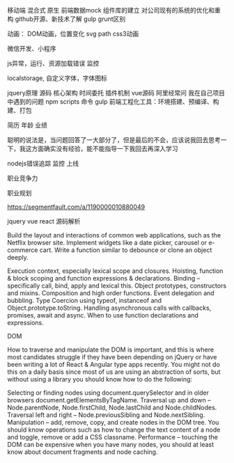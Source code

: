移动端
混合式 原生
前端数据mock
组件库的建立
对公司现有的系统的优化和重构
github开源、新技术了解
gulp grunt区别

动画：
DOM动画，位置变化
svg path
css3动画

微信开发、小程序

js异常，运行、资源加载错误
监控

localstorage, 自定义字体，字体图标

jquery原理 源码 核心架构 时间委托 插件机制
vue源码 阿里经常问
我在自己项目中遇到的问题
npm scripts 命令
gulp
前端工程化工具：环境搭建、预编译、构建、打包


简历 年龄 业绩

聪明的说法是，当问题回答了一大部分了，但是最后的不会，应该说我回去思考一下，我这方面确实没有经验，能不能指导一下我回去再深入学习

nodejs错误追踪 监控 上线

职业竞争力

职业规划

https://segmentfault.com/a/1190000010880049

jquery vue react 源码解析

Build the layout and interactions of common web applications, such as the Netflix browser site.
Implement widgets like a date picker, carousel or e-commerce cart.
Write a function similar to debounce or clone an object deeply.

Execution context, especially lexical scope and closures.
Hoisting, function & block scoping and function expressions & declarations.
Binding – specifically call, bind, apply and lexical this.
Object prototypes, constructors and mixins.
Composition and high order functions.
Event delegation and bubbling.
Type Coercion using typeof, instanceof and Object.prototype.toString.
Handling asynchronous calls with callbacks, promises, await and async.
When to use function declarations and expressions.

DOM

How to traverse and manipulate the DOM is important, and this is where most candidates struggle if they have been depending on jQuery or have been writing a lot of React & Angular type apps recently. You might not do this on a daily basis since most of us are using an abstraction of sorts, but without using a library you should know how to do the following:

Selecting or finding nodes using document.querySelector and in older browsers document.getElementsByTagName.
Traversal up and down – Node.parentNode, Node.firstChild, Node.lastChild and Node.childNodes.
Traversal left and right – Node.previousSibling and Node.nextSibling.
Manipulation – add, remove, copy, and create nodes in the DOM tree. You should know operations such as how to change the text content of a node and toggle, remove or add a CSS classname.
Performance – touching the DOM can be expensive when you have many nodes, you should at least know about document fragments and node caching.